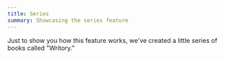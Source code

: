 ```yaml
---
title: Series
summary: Showcasing the series feature
---
```


Just to show you how this feature works, we've created a little series of books called "Writory."

